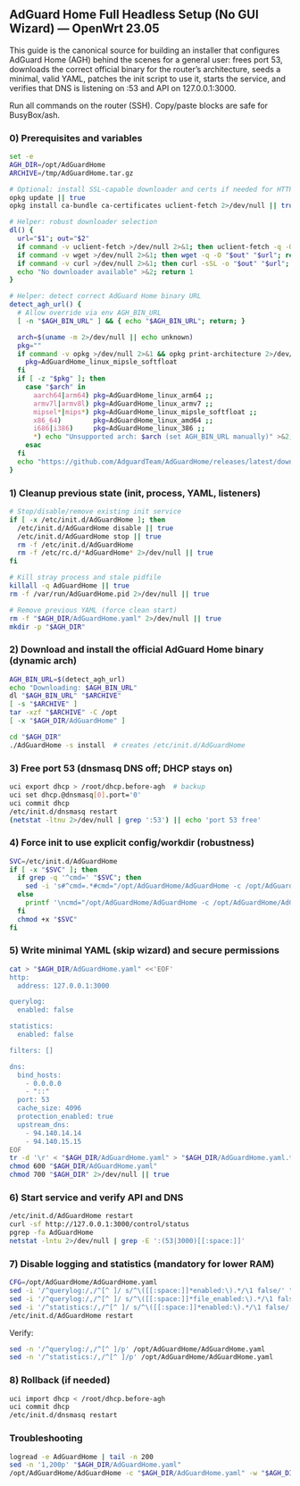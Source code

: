 ## AdGuard Home Full Headless Setup (No GUI Wizard) — OpenWrt 23.05

This guide is the canonical source for building an installer that configures AdGuard Home (AGH) behind the scenes for a general user: frees port 53, downloads the correct official binary for the router’s architecture, seeds a minimal, valid YAML, patches the init script to use it, starts the service, and verifies that DNS is listening on :53 and API on 127.0.0.1:3000.

Run all commands on the router (SSH). Copy/paste blocks are safe for BusyBox/ash.

### 0) Prerequisites and variables

```sh
set -e
AGH_DIR=/opt/AdGuardHome
ARCHIVE=/tmp/AdGuardHome.tar.gz

# Optional: install SSL-capable downloader and certs if needed for HTTPS
opkg update || true
opkg install ca-bundle ca-certificates uclient-fetch 2>/dev/null || true

# Helper: robust downloader selection
dl() {
  url="$1"; out="$2"
  if command -v uclient-fetch >/dev/null 2>&1; then uclient-fetch -q -O "$out" "$url"; return $?; fi
  if command -v wget >/dev/null 2>&1; then wget -q -O "$out" "$url"; return $?; fi
  if command -v curl >/dev/null 2>&1; then curl -sSL -o "$out" "$url"; return $?; fi
  echo "No downloader available" >&2; return 1
}

# Helper: detect correct AdGuard Home binary URL
detect_agh_url() {
  # Allow override via env AGH_BIN_URL
  [ -n "$AGH_BIN_URL" ] && { echo "$AGH_BIN_URL"; return; }

  arch=$(uname -m 2>/dev/null || echo unknown)
  pkg=""
  if command -v opkg >/dev/null 2>&1 && opkg print-architecture 2>/dev/null | grep -q mipsel; then
    pkg=AdGuardHome_linux_mipsle_softfloat
  fi
  if [ -z "$pkg" ]; then
    case "$arch" in
      aarch64|arm64) pkg=AdGuardHome_linux_arm64 ;;
      armv7l|armv8l) pkg=AdGuardHome_linux_armv7 ;;
      mipsel*|mips*) pkg=AdGuardHome_linux_mipsle_softfloat ;;
      x86_64)        pkg=AdGuardHome_linux_amd64 ;;
      i686|i386)     pkg=AdGuardHome_linux_386 ;;
      *) echo "Unsupported arch: $arch (set AGH_BIN_URL manually)" >&2; exit 1 ;;
    esac
  fi
  echo "https://github.com/AdguardTeam/AdGuardHome/releases/latest/download/${pkg}.tar.gz"
}
```

### 1) Cleanup previous state (init, process, YAML, listeners)

```sh
# Stop/disable/remove existing init service
if [ -x /etc/init.d/AdGuardHome ]; then
  /etc/init.d/AdGuardHome disable || true
  /etc/init.d/AdGuardHome stop || true
  rm -f /etc/init.d/AdGuardHome
  rm -f /etc/rc.d/*AdGuardHome* 2>/dev/null || true
fi

# Kill stray process and stale pidfile
killall -q AdGuardHome || true
rm -f /var/run/AdGuardHome.pid 2>/dev/null || true

# Remove previous YAML (force clean start)
rm -f "$AGH_DIR/AdGuardHome.yaml" 2>/dev/null || true
mkdir -p "$AGH_DIR"
```

### 2) Download and install the official AdGuard Home binary (dynamic arch)

```sh
AGH_BIN_URL=$(detect_agh_url)
echo "Downloading: $AGH_BIN_URL"
dl "$AGH_BIN_URL" "$ARCHIVE"
[ -s "$ARCHIVE" ]
tar -xzf "$ARCHIVE" -C /opt
[ -x "$AGH_DIR/AdGuardHome" ]

cd "$AGH_DIR"
./AdGuardHome -s install  # creates /etc/init.d/AdGuardHome
```

### 3) Free port 53 (dnsmasq DNS off; DHCP stays on)

```sh
uci export dhcp > /root/dhcp.before-agh  # backup
uci set dhcp.@dnsmasq[0].port='0'
uci commit dhcp
/etc/init.d/dnsmasq restart
(netstat -ltnu 2>/dev/null | grep ':53') || echo 'port 53 free'
```

### 4) Force init to use explicit config/workdir (robustness)

```sh
SVC=/etc/init.d/AdGuardHome
if [ -x "$SVC" ]; then
  if grep -q '^cmd=' "$SVC"; then
    sed -i 's#^cmd=.*#cmd="/opt/AdGuardHome/AdGuardHome -c /opt/AdGuardHome/AdGuardHome.yaml -w /opt/AdGuardHome -s run"#' "$SVC"
  else
    printf '\ncmd="/opt/AdGuardHome/AdGuardHome -c /opt/AdGuardHome/AdGuardHome.yaml -w /opt/AdGuardHome -s run"\n' >> "$SVC"
  fi
  chmod +x "$SVC"
fi
```

### 5) Write minimal YAML (skip wizard) and secure permissions

```sh
cat > "$AGH_DIR/AdGuardHome.yaml" <<'EOF'
http:
  address: 127.0.0.1:3000

querylog:
  enabled: false

statistics:
  enabled: false

filters: []

dns:
  bind_hosts:
    - 0.0.0.0
    - "::"
  port: 53
  cache_size: 4096
  protection_enabled: true
  upstream_dns:
    - 94.140.14.14
    - 94.140.15.15
EOF
tr -d '\r' < "$AGH_DIR/AdGuardHome.yaml" > "$AGH_DIR/AdGuardHome.yaml.tmp" && mv "$AGH_DIR/AdGuardHome.yaml.tmp" "$AGH_DIR/AdGuardHome.yaml"
chmod 600 "$AGH_DIR/AdGuardHome.yaml"
chmod 700 "$AGH_DIR" 2>/dev/null || true
```

### 6) Start service and verify API and DNS

```sh
/etc/init.d/AdGuardHome restart
curl -sf http://127.0.0.1:3000/control/status
pgrep -fa AdGuardHome
netstat -lntu 2>/dev/null | grep -E ':(53|3000)[[:space:]]'
```

### 7) Disable logging and statistics (mandatory for lower RAM)

```sh
CFG=/opt/AdGuardHome/AdGuardHome.yaml
sed -i '/^querylog:/,/^[^ ]/ s/^\([[:space:]]*enabled:\).*/\1 false/' "$CFG"
sed -i '/^querylog:/,/^[^ ]/ s/^\([[:space:]]*file_enabled:\).*/\1 false/' "$CFG"
sed -i '/^statistics:/,/^[^ ]/ s/^\([[:space:]]*enabled:\).*/\1 false/' "$CFG"
/etc/init.d/AdGuardHome restart
```

Verify:
```sh
sed -n '/^querylog:/,/^[^ ]/p' /opt/AdGuardHome/AdGuardHome.yaml
sed -n '/^statistics:/,/^[^ ]/p' /opt/AdGuardHome/AdGuardHome.yaml
```

### 8) Rollback (if needed)

```sh
uci import dhcp < /root/dhcp.before-agh
uci commit dhcp
/etc/init.d/dnsmasq restart
```

### Troubleshooting

```sh
logread -e AdGuardHome | tail -n 200
sed -n '1,200p' "$AGH_DIR/AdGuardHome.yaml"
/opt/AdGuardHome/AdGuardHome -c "$AGH_DIR/AdGuardHome.yaml" -w "$AGH_DIR" --no-check-update --verbose 2>&1 | tail -n +1
```


